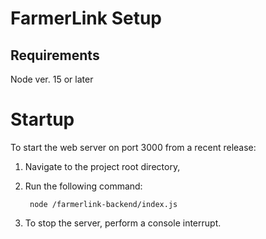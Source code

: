 # FarmerLink Setup

## Requirements

Node ver. 15 or later

# Startup

To start the web server on port 3000 from a recent release:

1) Navigate to the project root directory,

2) Run the following command:

        node /farmerlink-backend/index.js

3) To stop the server, perform a console interrupt.
